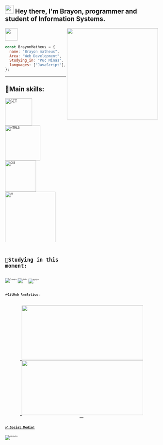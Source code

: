 ## <img src=https://camo.githubusercontent.com/e8e7b06ecf583bc040eb60e44eb5b8e0ecc5421320a92929ce21522dbc34c891/68747470733a2f2f6d656469612e67697068792e636f6d2f6d656469612f6876524a434c467a6361737252346961377a2f67697068792e676966 width="28" > Hey there, I'm Brayon, programmer and student of Information Systems.

<img width="41"  src="https://user-images.githubusercontent.com/102393486/182389777-08c30c91-643c-4fd9-99ea-e554f96a735a.png">
<img align="right" width="300" src="https://i2.wp.com/allhtaccess.info/wp-content/uploads/2018/03/programming.gif?fit=1281%2C716&ssl=1" />


```JavaScript
const BrayonMatheus = {
  name: "Brayon matheus",
  Area: "Web Development",
  Studying_in: "Puc Minas",
  languages: ["JavaScript"],
};
```

----


## 🚀Main skills:

<code><img width="89" alt="GIT" src="https://user-images.githubusercontent.com/102393486/182396136-52c36a4f-dc4e-4335-bfc8-39816dc8a927.png">
<code><img width="116" alt="HTML5" src="https://user-images.githubusercontent.com/102393486/182396334-e327948b-5e7a-4c1b-ac1a-ab52bcd3c911.png">
<code><img width="102" alt="CSS" src="https://user-images.githubusercontent.com/102393486/182395923-247f27a9-4aa8-46a2-be67-ce7cc51bef5e.png">
<code><img width="166" alt="JS" src="https://user-images.githubusercontent.com/102393486/182395824-ef89994f-ca12-4935-af64-78efe39eebb6.png">


# 📖Studying in this moment:

<code>![Java](https://img.shields.io/badge/java-%23ED8B00.svg?style=for-the-badge&logo=java&logoColor=white)>
<code>![PHP](https://img.shields.io/badge/php-%23777BB4.svg?style=for-the-badge&logo=php&logoColor=white)>
<code>![MySQL](https://img.shields.io/badge/mysql-%2300f.svg?style=for-the-badge&logo=mysql&logoColor=white)>


# ⭐GitHub Analytics:

<div align="center">
  <a href="https://github.com/tbrayon">
  <img height="180em" width="400em" src="https://github-readme-stats.vercel.app/api?username=tbrayon&theme=dracula&show_icons=true"/>
  <img height="180em" width="400em" src="https://github-readme-stats.vercel.app/api/top-langs/?username=WilliamDosSantos&layout=compact&langs_count=7&theme=dracula"/>
    </div>

[linkedin]:https://www.linkedin.com/in/brayon-duarte-4b0315245/

# ✅ Social Media!

<a  href="https://www.linkedin.com/in/leonardo-lourenco-0594b1139/"><img align="left" alt="Linkedin" title="Youtube" src="https://img.shields.io/badge/linkedin-%230077B5.svg?style=for-the-badge&logo=linkedin&logoColor=white"/></a>
